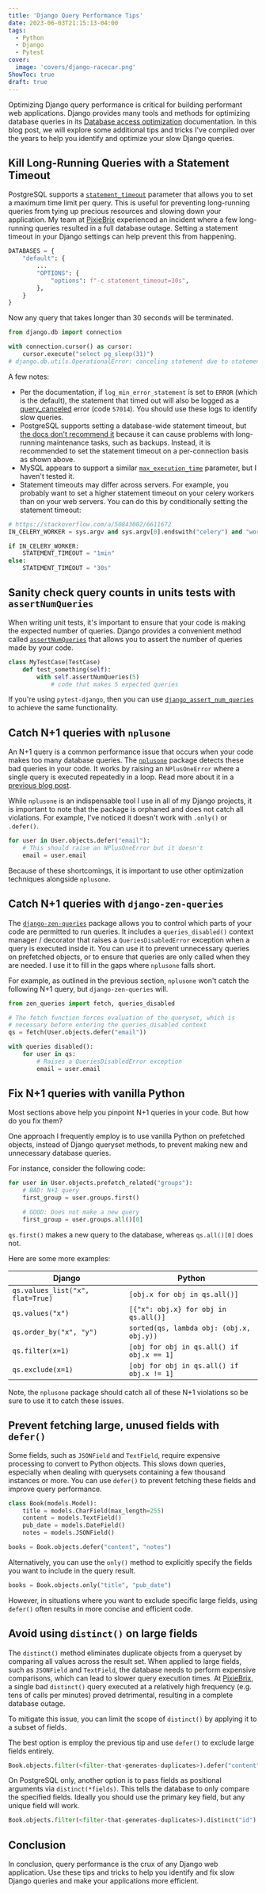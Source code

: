 ```yaml
---
title: 'Django Query Performance Tips'
date: 2023-06-03T21:15:13-04:00
tags:
  - Python
  - Django
  - Pytest
cover:
  image: 'covers/django-racecar.png'
ShowToc: true
draft: true
---
```


Optimizing Django query performance is critical for building performant web applications. Django provides many tools and methods for optimizing database queries in its [Database access optimization](https://docs.djangoproject.com/en/4.2/topics/db/optimization/) documentation. In this blog post, we will explore some additional tips and tricks I've compiled over the years to help you identify and optimize your slow Django queries.

## Kill Long-Running Queries with a Statement Timeout

PostgreSQL supports a [`statement_timeout`](https://www.postgresql.org/docs/current/runtime-config-client.html#GUC-STATEMENT-TIMEOUT) parameter that allows you to set a maximum time limit per query. This is useful for preventing long-running queries from tying up precious resources and slowing down your application. My team at [PixieBrix](https://www.pixiebrix.com/) experienced an incident where a few long-running queries resulted in a full database outage. Setting a statement timeout in your Django settings can help prevent this from happening.

```python
DATABASES = {
    "default": {
        ...
        "OPTIONS": {
            "options": f"-c statement_timeout=30s",
        },
    }
}
```

Now any query that takes longer than 30 seconds will be terminated.

```python
from django.db import connection

with connection.cursor() as cursor:
    cursor.execute("select pg_sleep(31)")
# django.db.utils.OperationalError: canceling statement due to statement timeout
```

A few notes:

- Per the documentation, if `log_min_error_statement` is set to `ERROR` (which is the default), the statement that timed out will also be logged as a [query_canceled](https://www.postgresql.org/docs/current/errcodes-appendix.html#:~:text=57014,query_canceled) error (code `57014`). You should use these logs to identify slow queries.
- PostgreSQL supports setting a database-wide statement timeout, but [the docs don't recommend it](https://www.postgresql.org/docs/current/runtime-config-client.html#:~:text=Setting%20statement_timeout%20in%20postgresql.conf%20is%20not%20recommended%20because%20it%20would%20affect%20all%20sessions.) because it can cause problems with long-running maintenance tasks, such as backups. Instead, it is recommended to set the statement timeout on a per-connection basis as shown above.
- MySQL appears to support a similar [`max_execution_time`](https://dev.mysql.com/doc/refman/8.0/en/optimizer-hints.html#optimizer-hints-execution-time) parameter, but I haven't tested it.
- Statement timeouts may differ across servers. For example, you probably want to set a higher statement timeout on your celery workers than on your web servers. You can do this by conditionally setting the statement timeout:

```python
# https://stackoverflow.com/a/50843002/6611672
IN_CELERY_WORKER = sys.argv and sys.argv[0].endswith("celery") and "worker" in sys.argv

if IN_CELERY_WORKER:
    STATEMENT_TIMEOUT = "1min"
else:
    STATEMENT_TIMEOUT = "30s"
```

## Sanity check query counts in units tests with `assertNumQueries`

When writing unit tests, it's important to ensure that your code is making the expected number of queries. Django provides a convenient method called [`assertNumQueries`](https://docs.djangoproject.com/en/4.2/topics/testing/tools/#django.test.TransactionTestCase.assertNumQueries) that allows you to assert the number of queries made by your code.

```python
class MyTestCase(TestCase)
    def test_something(self):
        with self.assertNumQueries(5)
            # code that makes 5 expected queries
```

If you're using `pytest-django`, then you can use [`django_assert_num_queries`](https://pytest-django.readthedocs.io/en/latest/helpers.html#django_assert_num_queries) to achieve the same functionality.

## Catch N+1 queries with `nplusone`

An N+1 query is a common performance issue that occurs when your code makes too many database queries. The [`nplusone`](https://github.com/jmcarp/nplusone) package detects these bad queries in your code. It works by raising an `NPlusOneError` where a single query is executed repeatedly in a loop. Read more about it in a [previous blog post](https://johnnymetz.com/posts/find-nplusone-violations/).

While `nplusone` is an indispensable tool I use in all of my Django projects, it is important to note that the package is orphaned and does not catch all violations. For example, I've noticed it doesn't work with `.only()` or `.defer()`.

```python
for user in User.objects.defer("email"):
    # This should raise an NPlusOneError but it doesn't
    email = user.email
```

Because of these shortcomings, it is important to use other optimization techniques alongside `nplusone`.

## Catch N+1 queries with `django-zen-queries`

The [`django-zen-queries`](https://github.com/dabapps/django-zen-queries) package allows you to control which parts of your code are permitted to run queries. It includes a `queries_disabled()` context manager / decorator that raises a `QueriesDisabledError` exception when a query is executed inside it. You can use it to prevent unnecessary queries on prefetched objects, or to ensure that queries are only called when they are needed. I use it to fill in the gaps where `nplusone` falls short.

For example, as outlined in the previous section, `nplusone` won't catch the following N+1 query, but `django-zen-queries` will.

```python
from zen_queries import fetch, queries_disabled

# The fetch function forces evaluation of the queryset, which is
# necessary before entering the queries_disabled context
qs = fetch(User.objects.defer("email"))

with queries disabled():
    for user in qs:
        # Raises a QueriesDisabledError exception
        email = user.email
```

## Fix N+1 queries with vanilla Python

Most sections above help you pinpoint N+1 queries in your code. But how do you fix them?

One approach I frequently employ is to use vanilla Python on prefetched objects, instead of Django queryset methods, to prevent making new and unnecessary database queries.

For instance, consider the following code:

```python
for user in User.objects.prefetch_related("groups"):
    # BAD: N+1 query
    first_group = user.groups.first()

    # GOOD: Does not make a new query
    first_group = user.groups.all()[0]
```

`qs.first()` makes a new query to the database, whereas `qs.all()[0]` does not.

Here are some more examples:

| Django                           | Python                                    |
| -------------------------------- | ----------------------------------------- |
| `qs.values_list("x", flat=True)` | `[obj.x for obj in qs.all()]`             |
| `qs.values("x")`                 | `[{"x": obj.x} for obj in qs.all()]`      |
| `qs.order_by("x", "y")`          | `sorted(qs, lambda obj: (obj.x, obj.y))`  |
| `qs.filter(x=1)`                 | `[obj for obj in qs.all() if obj.x == 1]` |
| `qs.exclude(x=1)`                | `[obj for obj in qs.all() if obj.x != 1]` |

Note, the `nplusone` package should catch all of these N+1 violations so be sure to use it to catch these issues.

## Prevent fetching large, unused fields with `defer()`

Some fields, such as `JSONField` and `TextField`, require expensive processing to convert to Python objects. This slows down queries, especially when dealing with querysets containing a few thousand instances or more. You can use `defer()` to prevent fetching these fields and improve query performance.

```python
class Book(models.Model):
    title = models.CharField(max_length=255)
    content = models.TextField()
    pub_date = models.DateField()
    notes = models.JSONField()

books = Book.objects.defer("content", "notes")
```

Alternatively, you can use the `only()` method to explicitly specify the fields you want to include in the query result.

```python
books = Book.objects.only("title", "pub_date")
```

However, in situations where you want to exclude specific large fields, using `defer()` often results in more concise and efficient code.

## Avoid using `distinct()` on large fields

The `distinct()` method eliminates duplicate objects from a queryset by comparing all values across the result set. When applied to large fields, such as `JSONField` and `TextField`, the database needs to perform expensive comparisons, which can lead to slower query execution times. At [PixieBrix](https://www.pixiebrix.com/), a single bad `distinct()` query executed at a relatively high frequency (e.g. tens of calls per minutes) proved detrimental, resulting in a complete database outage.

To mitigate this issue, you can limit the scope of `distinct()` by applying it to a subset of fields.

The best option is employ the previous tip and use `defer()` to exclude large fields entirely.

```python
Book.objects.filter(<filter-that-generates-duplicates>).defer("content", "notes").distinct()
```

On PostgreSQL only, another option is to pass fields as positional arguments via `distinct(*fields)`. This tells the database to only compare the specified fields. Ideally you should use the primary key field, but any unique field will work.

```python
Book.objects.filter(<filter-that-generates-duplicates>).distinct("id")
```

## Conclusion

In conclusion, query performance is the crux of any Django web application. Use these tips and tricks to help you identify and fix slow Django queries and make your applications more efficient.
